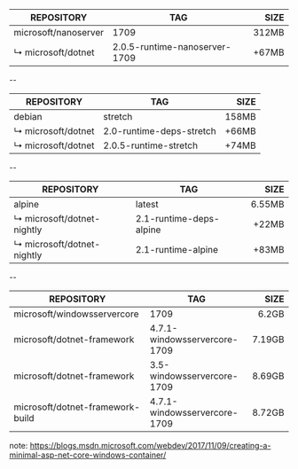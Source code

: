 REPOSITORY                   |TAG                                |SIZE
-----------------------------|-----------------------------------|-----:
microsoft/nanoserver         |1709                               |312MB
↳ microsoft/dotnet           |2.0.5-runtime-nanoserver-1709      |+67MB

--

REPOSITORY                   |TAG                                |SIZE
-----------------------------|-----------------------------------|------:
debian                       |stretch                            |158MB
↳ microsoft/dotnet           |2.0-runtime-deps-stretch           |+66MB
↳ microsoft/dotnet           |2.0.5-runtime-stretch              |+74MB

--

REPOSITORY                   |TAG                                |SIZE
-----------------------------|-----------------------------------|------:
alpine                       |latest                             |6.55MB
↳ microsoft/dotnet-nightly   |2.1-runtime-deps-alpine            |+22MB
↳ microsoft/dotnet-nightly   |2.1-runtime-alpine                 |+83MB

--

REPOSITORY                   |TAG                                |SIZE
-----------------------------|-----------------------------------|------:
microsoft/windowsservercore  |1709                               |6.2GB
microsoft/dotnet-framework   |4.7.1-windowsservercore-1709       |7.19GB
microsoft/dotnet-framework   |3.5-windowsservercore-1709         |8.69GB
microsoft/dotnet-framework-build  | 4.7.1-windowsservercore-1709 |8.72GB

note: https://blogs.msdn.microsoft.com/webdev/2017/11/09/creating-a-minimal-asp-net-core-windows-container/